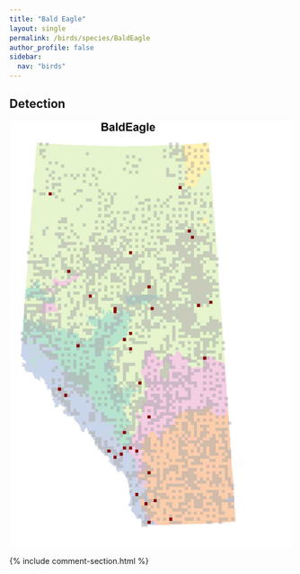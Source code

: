 ```yaml
---
title: "Bald Eagle"
layout: single
permalink: /birds/species/BaldEagle
author_profile: false
sidebar:
  nav: "birds"
---
```


<h2>Detection</h2>

![](/assets/images/birds/BaldEagle/det.jpg)

{% include comment-section.html %}
